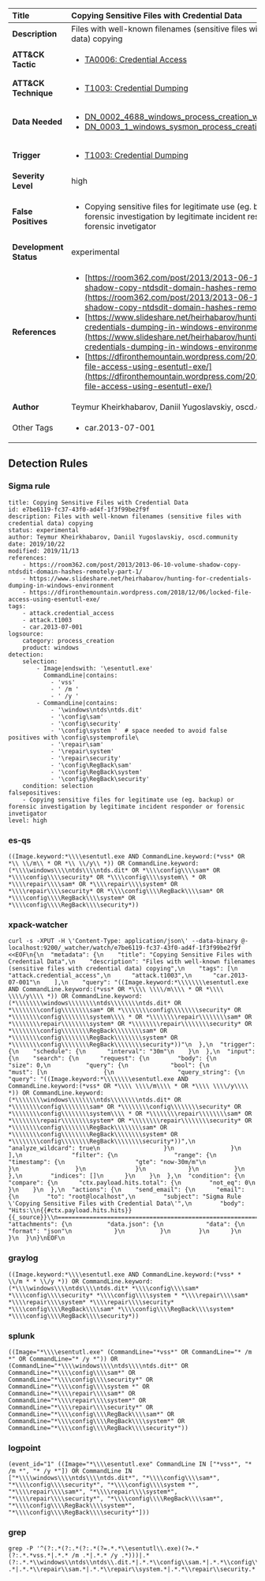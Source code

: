 | Title                    | Copying Sensitive Files with Credential Data       |
|:-------------------------|:------------------|
| **Description**          | Files with well-known filenames (sensitive files with credential data) copying |
| **ATT&amp;CK Tactic**    |  <ul><li>[TA0006: Credential Access](https://attack.mitre.org/tactics/TA0006)</li></ul>  |
| **ATT&amp;CK Technique** | <ul><li>[T1003: Credential Dumping](https://attack.mitre.org/techniques/T1003)</li></ul>  |
| **Data Needed**          | <ul><li>[DN_0002_4688_windows_process_creation_with_commandline](../Data_Needed/DN_0002_4688_windows_process_creation_with_commandline.md)</li><li>[DN_0003_1_windows_sysmon_process_creation](../Data_Needed/DN_0003_1_windows_sysmon_process_creation.md)</li></ul>  |
| **Trigger**              | <ul><li>[T1003: Credential Dumping](../Triggers/T1003.md)</li></ul>  |
| **Severity Level**       | high |
| **False Positives**      | <ul><li>Copying sensitive files for legitimate use (eg. backup) or forensic investigation by legitimate incident responder or forensic invetigator</li></ul>  |
| **Development Status**   | experimental |
| **References**           | <ul><li>[https://room362.com/post/2013/2013-06-10-volume-shadow-copy-ntdsdit-domain-hashes-remotely-part-1/](https://room362.com/post/2013/2013-06-10-volume-shadow-copy-ntdsdit-domain-hashes-remotely-part-1/)</li><li>[https://www.slideshare.net/heirhabarov/hunting-for-credentials-dumping-in-windows-environment](https://www.slideshare.net/heirhabarov/hunting-for-credentials-dumping-in-windows-environment)</li><li>[https://dfironthemountain.wordpress.com/2018/12/06/locked-file-access-using-esentutl-exe/](https://dfironthemountain.wordpress.com/2018/12/06/locked-file-access-using-esentutl-exe/)</li></ul>  |
| **Author**               | Teymur Kheirkhabarov, Daniil Yugoslavskiy, oscd.community |
| Other Tags           | <ul><li>car.2013-07-001</li></ul> | 

## Detection Rules

### Sigma rule

```
title: Copying Sensitive Files with Credential Data
id: e7be6119-fc37-43f0-ad4f-1f3f99be2f9f
description: Files with well-known filenames (sensitive files with credential data) copying
status: experimental
author: Teymur Kheirkhabarov, Daniil Yugoslavskiy, oscd.community
date: 2019/10/22
modified: 2019/11/13
references:
    - https://room362.com/post/2013/2013-06-10-volume-shadow-copy-ntdsdit-domain-hashes-remotely-part-1/
    - https://www.slideshare.net/heirhabarov/hunting-for-credentials-dumping-in-windows-environment
    - https://dfironthemountain.wordpress.com/2018/12/06/locked-file-access-using-esentutl-exe/
tags:
    - attack.credential_access
    - attack.t1003
    - car.2013-07-001
logsource:
    category: process_creation
    product: windows
detection:
    selection:
        - Image|endswith: '\esentutl.exe'
          CommandLine|contains:
            - 'vss'
            - ' /m '
            - ' /y '
        - CommandLine|contains:
            - '\windows\ntds\ntds.dit'
            - '\config\sam'
            - '\config\security'
            - '\config\system '  # space needed to avoid false positives with \config\systemprofile\
            - '\repair\sam'
            - '\repair\system'
            - '\repair\security'
            - '\config\RegBack\sam'
            - '\config\RegBack\system'
            - '\config\RegBack\security'
    condition: selection
falsepositives:
    - Copying sensitive files for legitimate use (eg. backup) or forensic investigation by legitimate incident responder or forensic invetigator
level: high

```





### es-qs
    
```
((Image.keyword:*\\\\esentutl.exe AND CommandLine.keyword:(*vss* OR *\\ \\/m\\ * OR *\\ \\/y\\ *)) OR CommandLine.keyword:(*\\\\windows\\\\ntds\\\\ntds.dit* OR *\\\\config\\\\sam* OR *\\\\config\\\\security* OR *\\\\config\\\\system\\ * OR *\\\\repair\\\\sam* OR *\\\\repair\\\\system* OR *\\\\repair\\\\security* OR *\\\\config\\\\RegBack\\\\sam* OR *\\\\config\\\\RegBack\\\\system* OR *\\\\config\\\\RegBack\\\\security*))
```


### xpack-watcher
    
```
curl -s -XPUT -H \'Content-Type: application/json\' --data-binary @- localhost:9200/_watcher/watch/e7be6119-fc37-43f0-ad4f-1f3f99be2f9f <<EOF\n{\n  "metadata": {\n    "title": "Copying Sensitive Files with Credential Data",\n    "description": "Files with well-known filenames (sensitive files with credential data) copying",\n    "tags": [\n      "attack.credential_access",\n      "attack.t1003",\n      "car.2013-07-001"\n    ],\n    "query": "((Image.keyword:*\\\\\\\\esentutl.exe AND CommandLine.keyword:(*vss* OR *\\\\ \\\\/m\\\\ * OR *\\\\ \\\\/y\\\\ *)) OR CommandLine.keyword:(*\\\\\\\\windows\\\\\\\\ntds\\\\\\\\ntds.dit* OR *\\\\\\\\config\\\\\\\\sam* OR *\\\\\\\\config\\\\\\\\security* OR *\\\\\\\\config\\\\\\\\system\\\\ * OR *\\\\\\\\repair\\\\\\\\sam* OR *\\\\\\\\repair\\\\\\\\system* OR *\\\\\\\\repair\\\\\\\\security* OR *\\\\\\\\config\\\\\\\\RegBack\\\\\\\\sam* OR *\\\\\\\\config\\\\\\\\RegBack\\\\\\\\system* OR *\\\\\\\\config\\\\\\\\RegBack\\\\\\\\security*))"\n  },\n  "trigger": {\n    "schedule": {\n      "interval": "30m"\n    }\n  },\n  "input": {\n    "search": {\n      "request": {\n        "body": {\n          "size": 0,\n          "query": {\n            "bool": {\n              "must": [\n                {\n                  "query_string": {\n                    "query": "((Image.keyword:*\\\\\\\\esentutl.exe AND CommandLine.keyword:(*vss* OR *\\\\ \\\\/m\\\\ * OR *\\\\ \\\\/y\\\\ *)) OR CommandLine.keyword:(*\\\\\\\\windows\\\\\\\\ntds\\\\\\\\ntds.dit* OR *\\\\\\\\config\\\\\\\\sam* OR *\\\\\\\\config\\\\\\\\security* OR *\\\\\\\\config\\\\\\\\system\\\\ * OR *\\\\\\\\repair\\\\\\\\sam* OR *\\\\\\\\repair\\\\\\\\system* OR *\\\\\\\\repair\\\\\\\\security* OR *\\\\\\\\config\\\\\\\\RegBack\\\\\\\\sam* OR *\\\\\\\\config\\\\\\\\RegBack\\\\\\\\system* OR *\\\\\\\\config\\\\\\\\RegBack\\\\\\\\security*))",\n                    "analyze_wildcard": true\n                  }\n                }\n              ],\n              "filter": {\n                "range": {\n                  "timestamp": {\n                    "gte": "now-30m/m"\n                  }\n                }\n              }\n            }\n          }\n        },\n        "indices": []\n      }\n    }\n  },\n  "condition": {\n    "compare": {\n      "ctx.payload.hits.total": {\n        "not_eq": 0\n      }\n    }\n  },\n  "actions": {\n    "send_email": {\n      "email": {\n        "to": "root@localhost",\n        "subject": "Sigma Rule \'Copying Sensitive Files with Credential Data\'",\n        "body": "Hits:\\n{{#ctx.payload.hits.hits}}{{_source}}\\n================================================================================\\n{{/ctx.payload.hits.hits}}",\n        "attachments": {\n          "data.json": {\n            "data": {\n              "format": "json"\n            }\n          }\n        }\n      }\n    }\n  }\n}\nEOF\n
```


### graylog
    
```
((Image.keyword:*\\\\esentutl.exe AND CommandLine.keyword:(*vss* * \\/m * * \\/y *)) OR CommandLine.keyword:(*\\\\windows\\\\ntds\\\\ntds.dit* *\\\\config\\\\sam* *\\\\config\\\\security* *\\\\config\\\\system * *\\\\repair\\\\sam* *\\\\repair\\\\system* *\\\\repair\\\\security* *\\\\config\\\\RegBack\\\\sam* *\\\\config\\\\RegBack\\\\system* *\\\\config\\\\RegBack\\\\security*))
```


### splunk
    
```
((Image="*\\\\esentutl.exe" (CommandLine="*vss*" OR CommandLine="* /m *" OR CommandLine="* /y *")) OR (CommandLine="*\\\\windows\\\\ntds\\\\ntds.dit*" OR CommandLine="*\\\\config\\\\sam*" OR CommandLine="*\\\\config\\\\security*" OR CommandLine="*\\\\config\\\\system *" OR CommandLine="*\\\\repair\\\\sam*" OR CommandLine="*\\\\repair\\\\system*" OR CommandLine="*\\\\repair\\\\security*" OR CommandLine="*\\\\config\\\\RegBack\\\\sam*" OR CommandLine="*\\\\config\\\\RegBack\\\\system*" OR CommandLine="*\\\\config\\\\RegBack\\\\security*"))
```


### logpoint
    
```
(event_id="1" ((Image="*\\\\esentutl.exe" CommandLine IN ["*vss*", "* /m *", "* /y *"]) OR CommandLine IN ["*\\\\windows\\\\ntds\\\\ntds.dit*", "*\\\\config\\\\sam*", "*\\\\config\\\\security*", "*\\\\config\\\\system *", "*\\\\repair\\\\sam*", "*\\\\repair\\\\system*", "*\\\\repair\\\\security*", "*\\\\config\\\\RegBack\\\\sam*", "*\\\\config\\\\RegBack\\\\system*", "*\\\\config\\\\RegBack\\\\security*"]))
```


### grep
    
```
grep -P '^(?:.*(?:.*(?:.*(?=.*.*\\esentutl\\.exe)(?=.*(?:.*.*vss.*|.*.* /m .*|.*.* /y .*)))|.*(?:.*.*\\windows\\ntds\\ntds\\.dit.*|.*.*\\config\\sam.*|.*.*\\config\\security.*|.*.*\\config\\system .*|.*.*\\repair\\sam.*|.*.*\\repair\\system.*|.*.*\\repair\\security.*|.*.*\\config\\RegBack\\sam.*|.*.*\\config\\RegBack\\system.*|.*.*\\config\\RegBack\\security.*)))'
```



